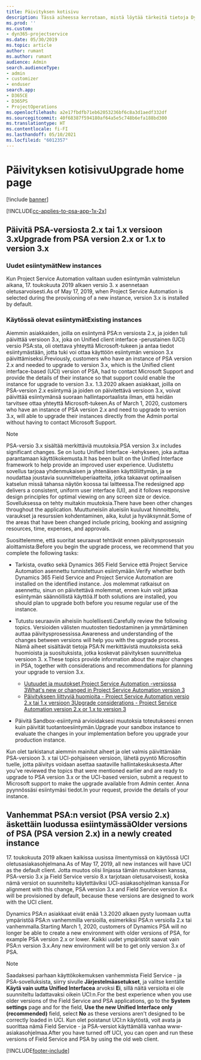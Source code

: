 ```yaml
---
title: Päivityksen kotisivu
description: Tässä aiheessa kerrotaan, mistä löytää tärkeitä tietoja Dynamics 365 Project Service Automationin uusista ja muuttuneista ominaisuuksista, ja uuteen versioon päivittämisen prosessista.
ms.prod: ''
ms.custom:
- dyn365-projectservice
ms.date: 05/30/2019
ms.topic: article
author: rumant
ms.author: rumant
audience: Admin
search.audienceType:
- admin
- customizer
- enduser
search.app:
- D365CE
- D365PS
- ProjectOperations
ms.openlocfilehash: a2e17fbdfb71eb62053236bf6c8a3d1aedf332df
ms.sourcegitcommit: 40f68387f594180af64a5e5c748b6efa188bd300
ms.translationtype: HT
ms.contentlocale: fi-FI
ms.lasthandoff: 05/10/2021
ms.locfileid: "6012357"
---
```

# <a name="upgrade-home-page"></a><span data-ttu-id="0459e-103">Päivityksen kotisivu</span><span class="sxs-lookup"><span data-stu-id="0459e-103">Upgrade home page</span></span>

[!include [banner](../includes/psa-now-project-operations.md)]

[!INCLUDE[cc-applies-to-psa-app-1x-2x](../includes/cc-applies-to-psa-app-1x-2x.md)]

## <a name="upgrade-from-psa-version-2x-or-1x-to-version-3x"></a><span data-ttu-id="0459e-104">Päivitä PSA-versiosta 2.x tai 1.x versioon 3.x</span><span class="sxs-lookup"><span data-stu-id="0459e-104">Upgrade from PSA version 2.x or 1.x to version 3.x</span></span>

### <a name="new-instances"></a><span data-ttu-id="0459e-105">Uudet esiintymät</span><span class="sxs-lookup"><span data-stu-id="0459e-105">New instances</span></span>

<span data-ttu-id="0459e-106">Kun Project Service Automation valitaan uuden esiintymän valmistelun aikana, 17. toukokuuta 2019 alkaen versio 3. x asennetaan oletusarvoisesti.</span><span class="sxs-lookup"><span data-stu-id="0459e-106">As of May 17, 2019, when Project Service Automation is selected during the provisioning of a new instance, version 3.x is installed by default.</span></span>

### <a name="existing-instances"></a><span data-ttu-id="0459e-107">Käytössä olevat esiintymät</span><span class="sxs-lookup"><span data-stu-id="0459e-107">Existing instances</span></span>

<span data-ttu-id="0459e-108">Aiemmin asiakkaiden, joilla on esiintymä PSA:n versiosta 2.x, ja joiden tuli päivittää versioon 3.x, joka on Unified client interface -perustainen (UCI) versio PSA:sta, oli otettava yhteyttä Microsoft-tukeen ja antaa tiedot esiintymästään, jotta tuki voi ottaa käyttöön esiintymän versioon 3.x päivittämiseksi.</span><span class="sxs-lookup"><span data-stu-id="0459e-108">Previously, customers who have an instance of PSA version 2.x and needed to upgrade to version 3.x, which is the Unified client interface-based (UCI) version of PSA, had to contact Microsoft Support and provide the details of their instance so that support could enable the instance for upgrade to version 3.x.</span></span> <span data-ttu-id="0459e-109">1.3.2020 alkaen asiakkaat, joilla on PSA-version 2.x esiintymä ja joiden on päivitettävä versioon 3.x, voivat päivittää esiintymänsä suoraan hallintaportaalista ilman, että heidän tarvitsee ottaa yhteyttä Microsoft-tukeen.</span><span class="sxs-lookup"><span data-stu-id="0459e-109">As of March 1, 2020, customers who have an instance of PSA version 2.x and need to upgrade to version 3.x, will able to upgrade their instances directly from the Admin portal without having to contact Microsoft Support.</span></span>  

> [!NOTE]
> <span data-ttu-id="0459e-110">PSA-versio 3.x sisältää merkittäviä muutoksia.</span><span class="sxs-lookup"><span data-stu-id="0459e-110">PSA version 3.x includes significant changes.</span></span> <span data-ttu-id="0459e-111">Se on luotu Unified Interface -kehykseen, joka auttaa parantamaan käyttökokemusta.</span><span class="sxs-lookup"><span data-stu-id="0459e-111">It has been built on the Unified Interface framework to help provide an improved user experience.</span></span> <span data-ttu-id="0459e-112">Uudistettu sovellus tarjoaa yhdenmukaisen ja yhtenäisen käyttöliittymän, ja se noudattaa joustavia suunnitteluperiaatteita, jotka takaavat optimaalisen katselun missä tahansa näytön koossa tai laitteessa.</span><span class="sxs-lookup"><span data-stu-id="0459e-112">The redesigned app delivers a consistent, uniform user interface (UI), and it follows responsive design principles for optimal viewing on any screen size or device.</span></span> <span data-ttu-id="0459e-113">Sovelluksessa on tehty muitakin muutoksia.</span><span class="sxs-lookup"><span data-stu-id="0459e-113">There have been other changes throughout the application.</span></span> <span data-ttu-id="0459e-114">Muuttuneisiin alueisiin kuuluvat hinnoittelu, varaukset ja resurssien kohdentaminen, aika, kulut ja hyväksynnät.</span><span class="sxs-lookup"><span data-stu-id="0459e-114">Some of the areas that have been changed include pricing, booking and assigning resources, time, expenses, and approvals.</span></span>

<span data-ttu-id="0459e-115">Suosittelemme, että suoritat seuraavat tehtävät ennen päivitysprosessin aloittamista:</span><span class="sxs-lookup"><span data-stu-id="0459e-115">Before you begin the upgrade process, we recommend that you complete the following tasks:</span></span>

- <span data-ttu-id="0459e-116">Tarkista, ovatko sekä Dynamics 365 Field Service että Project Service Automation asennettu tunnistettuun esiintymään.</span><span class="sxs-lookup"><span data-stu-id="0459e-116">Verify whether both Dynamics 365 Field Service and Project Service Automation are installed on the identified instance.</span></span> <span data-ttu-id="0459e-117">Jos molemmat ratkaisut on asennettu, sinun on päivitettävä molemmat, ennen kuin voit jatkaa esiintymän säännöllistä käyttöä.</span><span class="sxs-lookup"><span data-stu-id="0459e-117">If both solutions are installed, you should plan to upgrade both before you resume regular use of the instance.</span></span>
- <span data-ttu-id="0459e-118">Tutustu seuraaviin aiheisiin huolellisesti.</span><span class="sxs-lookup"><span data-stu-id="0459e-118">Carefully review the following topics.</span></span> <span data-ttu-id="0459e-119">Versioiden välisten muutosten tiedostaminen ja ymmärtäminen auttaa päivitysprosessissa.</span><span class="sxs-lookup"><span data-stu-id="0459e-119">Awareness and understanding of the changes between versions will help you with the upgrade process.</span></span> <span data-ttu-id="0459e-120">Nämä aiheet sisältävät tietoja PSA:N merkittävistä muutoksista sekä huomioista ja suosituksista, jotka koskevat päivityksen suunnittelua versioon 3. x.</span><span class="sxs-lookup"><span data-stu-id="0459e-120">These topics provide information about the major changes in PSA, together with considerations and recommendations for planning your upgrade to version 3.x.</span></span>

    - [<span data-ttu-id="0459e-121">Uutuudet ja muutokset Project Service Automation -versiossa 3</span><span class="sxs-lookup"><span data-stu-id="0459e-121">What's new or changed in Project Service Automation version 3</span></span>](whats-new-changed-v3.md)
    - [<span data-ttu-id="0459e-122">Päivitykseen liittyviä huomioita - Project Service Automation versio 2.x tai 1.x versioon 3</span><span class="sxs-lookup"><span data-stu-id="0459e-122">Upgrade considerations - Project Service Automation version 2.x or 1.x to version 3</span></span>](upgrade-v3.md)

- <span data-ttu-id="0459e-123">Päivitä Sandbox-esiintymä arvioidaksesi muutoksia toteutukseesi ennen kuin päivität tuotantoesiintymän.</span><span class="sxs-lookup"><span data-stu-id="0459e-123">Upgrade your sandbox instance to evaluate the changes in your implementation before you upgrade your production instance.</span></span>

<span data-ttu-id="0459e-124">Kun olet tarkistanut aiemmin mainitut aiheet ja olet valmis päivittämään PSA-versioon 3. x tai UCI-pohjaiseen versioon, lähetä pyyntö Microsoftin tuelle, jotta päivitys voidaan asettaa saataville hallintakeskuksesta.</span><span class="sxs-lookup"><span data-stu-id="0459e-124">After you've reviewed the topics that were mentioned earlier and are ready to upgrade to PSA version 3.x or the UCI-based version, submit a request to Microsoft support to make the upgrade available from Admin center.</span></span> <span data-ttu-id="0459e-125">Anna pyynnössäsi esiintymäsi tiedot.</span><span class="sxs-lookup"><span data-stu-id="0459e-125">In your request, provide the details of your instance.</span></span>

## <a name="older-versions-of-psa-psa-version-2x-in-a-newly-created-instance"></a><span data-ttu-id="0459e-126">Vanhemmat PSA:n versiot (PSA versio 2.x) äskettäin luodussa esiintymässä</span><span class="sxs-lookup"><span data-stu-id="0459e-126">Older versions of PSA (PSA version 2.x) in a newly created instance</span></span>

<span data-ttu-id="0459e-127">17. toukokuuta 2019 alkaen kaikissa uusissa ilmentymissä on käytössä UCI oletusasiakasohjelmana.</span><span class="sxs-lookup"><span data-stu-id="0459e-127">As of May 17, 2019, all new instances will have UCI as the default client.</span></span> <span data-ttu-id="0459e-128">Jotta muutos olisi linjassa tämän muutoksen kanssa, PSA-versio 3.x ja Field Service versio 8.x tarjotaan oletusarvoisesti, koska nämä versiot on suunniteltu käytettäviksi UCI-asiakasohjelman kanssa.</span><span class="sxs-lookup"><span data-stu-id="0459e-128">For alignment with this change, PSA version 3.x and Field Service version 8.x will be provisioned by default, because these versions are designed to work with the UCI client.</span></span>

<span data-ttu-id="0459e-129">Dynamics PSA:n asiakkaat eivät enää 1.3.2020 alkaen pysty luomaan uutta ympäristöä PSA:n vanhemmilla versioilla, esimerkiksi PSA:n versiolla 2.x tai vanhemmalla.</span><span class="sxs-lookup"><span data-stu-id="0459e-129">Starting March 1, 2020, customers of Dynamics PSA will no longer be able to create a new environment with older versions of PSA, for example PSA version 2.x or lower.</span></span> <span data-ttu-id="0459e-130">Kaikki uudet ympäristöt saavat vain PSA:n version 3.x.</span><span class="sxs-lookup"><span data-stu-id="0459e-130">Any new environment will be to get only version 3.x of PSA.</span></span>

> [!NOTE]
> <span data-ttu-id="0459e-131">Saadaksesi parhaan käyttökokemuksen vanhemmista Field Service - ja PSA-sovelluksista, siirry sivulle **Järjestelmäasetukset**, ja valitse kentälle **Käytä vain uutta Unified Interfacea** arvoksi **Ei**, sillä näitä versioita ei ole suunniteltu ladattavaksi oikein UCI:n.</span><span class="sxs-lookup"><span data-stu-id="0459e-131">For the best experience when you use older versions of the Field Service and PSA applications, go to the **System settings** page and for the field, **Use the new Unified Interface only (recommended)** field, select **No** as these versions aren't designed to be correctly loaded in UCI.</span></span> <span data-ttu-id="0459e-132">Kun olet poistanut UCI:n käytöstä, voit avata ja suorittaa nämä Field Service - ja PSA-versiot käyttämällä vanhaa www-asiakasohjelmaa.</span><span class="sxs-lookup"><span data-stu-id="0459e-132">After you have turned off UCI, you can open and run these versions of Field Service and PSA by using the old web client.</span></span> 


[!INCLUDE[footer-include](../includes/footer-banner.md)]